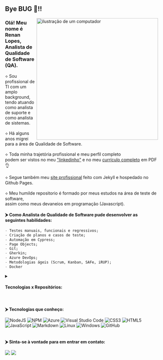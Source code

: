 ## Bye BUG 🐞!!

<img src="https://raw.githubusercontent.com/MicaelliMedeiros/micaellimedeiros/master/image/computer-illustration.png" alt="ilustração de um computador" min-width="400px" max-width="400px" width="400px" align="right">

### Olá! Meu nome é Renan Lopes,<br/> Analista de Qualidade de Software (QA).

⟡ Sou profissional de TI com um amplo background,
<br/>tendo atuando como analista de suporte e como analista de sistemas.
<br/><br/>
⟡ Há alguns anos migrei para a área de Qualidade de Software.
<br/><br/>
⟡ Toda minha trajetória profissional e meu perfil completo
<br/>podem ser vistos no meu <a href="https://www.linkedin.com/in/renanslopes/">"linkedinho"</a> e no meu <a href="https://www.linkedin.com/in/renanslopes/](https://drive.google.com/file/d/1fQdbKreMJ0qKBow8i3yPfW85MldhH_OQ/view?usp=sharing">currículo completo</a> em PDF👌
<br/><br/>
⟡ Segue também meu <a href="https://renanslopes.github.io/">site profissional</a> feito com Jekyll e hospedado no Github Pages.
<br/><br/>
⟡ Meu humilde repositorio é formado por meus estudos na área de teste de software,<br/>assim como meus devaneios em programação (Javascript).
<br/>

#### ⮞ Como Analista de Qualidade de Software pude desenvolver as seguintes habilidades:

```SQL
- Testes manuais, funcionais e regressivos;
- Criação de planos e casos de teste;
- Automação em Cypress;
- Page Objects;
- Git;
- Gherkin;
- Azure DevOps;
- Metodologias ágeis (Scrum, Kanban, SAFe, iRUP);
- Docker
```

<details>
 <summary><h4>Tecnologias x Repositórios:</h4></summary>
 <details>
  <summary>Cypress</summary>
  <details>
   <summary>Interface</summary>
   
   [Curso EBAC - Eng. de Qual. de Software - E2E Exercício 01](https://github.com/renanslopes/ebac_engenheiro_qualidade_software/tree/main/Modulo_11_12_Cypress_UI_01/exercicio_final/teste-e2e-ebac)
  </details>
  <details>
   <summary>API</summary>
   [Curso EBAC - Eng. de Qual. de Software - Exercício](https://github.com/renanslopes/ebac_engenheiro_qualidade_software/tree/main/Modulo_14_Cypress_API/exercicio_final/teste-api-ebac-main)
  </details>
 </details>

  <details>
  <summary>Robot</summary>
  <details>
   <summary>Interface</summary>
   [Curso Udemy - Robot Framework - Básico - Exerrício](https://github.com/renanslopes/curso_robot_basico_udemy/tree/main/Web_Testing)
  </details>
  <details>
   <summary>API</summary>
   [Curso Udemy - Robot Frameowrk - Básico - Exercício](https://github.com/renanslopes/curso_robot_basico_udemy/tree/main/ApiTesting/Exercicio)
  </details>
 </details>
</details>


<br/>

#### ⮞ Tecnologias que conheço:

![NodeJS](https://img.shields.io/badge/node.js-6DA55F?style=for-the-badge&logo=node.js&logoColor=white)
![NPM](https://img.shields.io/badge/NPM-%23CB3837.svg?style=for-the-badge&logo=npm&logoColor=white)
![Azure](https://img.shields.io/badge/azure-%230072C6.svg?style=for-the-badge&logo=microsoftazure&logoColor=white)
![Visual Studio Code](https://img.shields.io/badge/Visual%20Studio%20Code-0078d7.svg?style=for-the-badge&logo=visual-studio-code&logoColor=white)
![CSS3](https://img.shields.io/badge/css3-%231572B6.svg?style=for-the-badge&logo=css3&logoColor=white)
![HTML5](https://img.shields.io/badge/html5-%23E34F26.svg?style=for-the-badge&logo=html5&logoColor=white)
![JavaScript](https://img.shields.io/badge/javascript-%23323330.svg?style=for-the-badge&logo=javascript&logoColor=%23F7DF1E)
![Markdown](https://img.shields.io/badge/markdown-%23000000.svg?style=for-the-badge&logo=markdown&logoColor=white)
![Linux](https://img.shields.io/badge/Linux-FCC624?style=for-the-badge&logo=linux&logoColor=black)
![Windows](https://img.shields.io/badge/Windows-0078D6?style=for-the-badge&logo=windows&logoColor=white)
![GitHub](https://img.shields.io/badge/github-%23121011.svg?style=for-the-badge&logo=github&logoColor=white)
<br/><br/>

#### ⮞ Sinta-se à vontade para em entrar em contato:
<a href="https://api.whatsapp.com/send?phone=5521974838314&text=Fala%20comigo"><img src="https://img.shields.io/badge/WhatsApp-25D366?style=for-the-badge&logo=whatsapp&logoColor=white"/></a>
<a href="https://www.linkedin.com/in/renanslopes/"><img src="https://img.shields.io/badge/LinkedIn-0077B5?style=for-the-badge&logo=linkedin&logoColor=white"/></a>




<!--
### 🧠 Aprendendo no momento:


### 🚀 Próximos passos:

-->

 <!--### 👋 Meus contatos:

<a href="https://api.whatsapp.com/send?phone=5521974838314&text=Fala%20comigo">![enter image description here](https://github.com/renanslopes/imagens/blob/master/main/whats_m.png?raw=true)</a> <a href="https://www.linkedin.com/in/renanslopes/">![enter image description here](https://github.com/renanslopes/imagens/blob/master/main/linkedin_m.png?raw=true)</a>-->

<!--
<a href="https://www.facebook.com/renanlopes.face">![enter image description here](https://img.shields.io/badge/Facebook-1877F2?style=for-the-badge&logo=facebook&logoColor=white)</a>

<a href="https://www.instagram.com/renanl0pes/">![enter image description here](https://img.shields.io/badge/Instagram-E4405F?style=for-the-badge&logo=instagram&logoColor=white)</a>
-->


